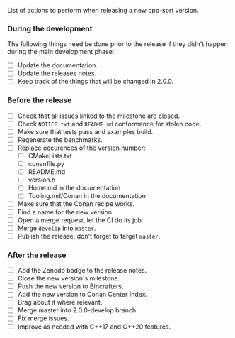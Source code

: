 List of actions to perform when releasing a new cpp-sort version.

### During the development

The following things need be done prior to the release if they didn't happen during the main
development phase:
- [ ] Update the documentation.
- [ ] Update the releases notes.
- [ ] Keep track of the things that will be changed in 2.0.0.

### Before the release

- [ ] Check that all issues linked to the milestone are closed.
- [ ] Check `NOTICE.txt` and `README.md` conformance for stolen code.
- [ ] Make sure that tests pass and examples build.
- [ ] Regenerate the benchmarks.
- [ ] Replace occurences of the version number:
  - [ ] CMakeLists.txt
  - [ ] conanfile.py
  - [ ] README.md
  - [ ] version.h
  - [ ] Home.md in the documentation
  - [ ] Tooling.md/Conan in the documentation
- [ ] Make sure that the Conan recipe works.
- [ ] Find a name for the new version.
- [ ] Open a merge request, let the CI do its job.
- [ ] Merge `develop` into `master`.
- [ ] Publish the release, don't forget to target `master`.

### After the release

- [ ] Add the Zenodo badge to the release notes.
- [ ] Close the new version's milestone.
- [ ] Push the new version to Bincrafters.
- [ ] Add the new version to Conan Center Index.
- [ ] Brag about it where relevant.
- [ ] Merge master into 2.0.0-develop branch.
- [ ] Fix merge issues.
- [ ] Improve as needed with C++17 and C++20 features.
